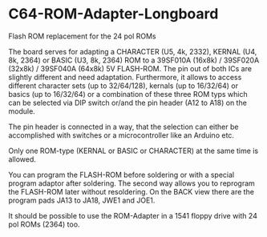 # C64-ROM-Adapter-Longboard
Flash ROM replacement for the 24 pol ROMs

The board serves for adapting a CHARACTER (U5, 4k, 2332), KERNAL (U4, 8k, 2364) or BASIC (U3, 8k, 2364) ROM to a 39SF010A (16x8k) / 39SF020A (32x8k) / 39SF040A (64x8k) 5V FLASH-ROM. The pin out of both ICs are slightly different and need adaptation. Furthermore, it allows to access different character sets (up to 32/64/128), kernals (up to 16/32/64) or basics (up to 16/32/64) or a combination of these three ROM typs which can be selected via DIP switch or/and the pin header (A12 to A18) on the module.

The pin header is connected in a way, that the selection can either be accomplished with switches or a microcontroller like an Arduino etc. 

Only one ROM-type (KERNAL or BASIC or CHARACTER) at the same time is allowed.

You can program the FLASH-ROM before soldering or with a special program adaptor after soldering. The second way allows you to reprogram the FLASH-ROM later without resoldering. On the BACK view there are the program pads JA13 to JA18, JWE1 and JOE1.

It should be possible to use the ROM-Adapter in a 1541 floppy drive with 24 pol ROMs (2364) too.

